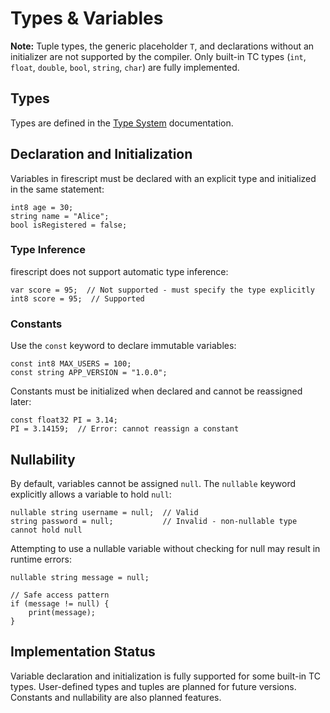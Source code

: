 # Types & Variables

**Note:** Tuple types, the generic placeholder `T`, and declarations without an initializer are not supported by the compiler. Only built-in TC types (`int`, `float`, `double`, `bool`, `string`, `char`) are fully implemented.

## Types

Types are defined in the [Type System](type_system.md) documentation.

## Declaration and Initialization

Variables in firescript must be declared with an explicit type and initialized in the same statement:

```firescript
int8 age = 30;
string name = "Alice";
bool isRegistered = false;
```

### Type Inference

firescript does not support automatic type inference:

```firescript
var score = 95;  // Not supported - must specify the type explicitly
int8 score = 95;  // Supported
```

### Constants

Use the `const` keyword to declare immutable variables:

```firescript
const int8 MAX_USERS = 100;
const string APP_VERSION = "1.0.0";
```

Constants must be initialized when declared and cannot be reassigned later:

```firescript
const float32 PI = 3.14;
PI = 3.14159;  // Error: cannot reassign a constant
```

## Nullability

By default, variables cannot be assigned `null`. The `nullable` keyword explicitly allows a variable to hold `null`:

```firescript
nullable string username = null;  // Valid
string password = null;           // Invalid - non-nullable type cannot hold null
```

Attempting to use a nullable variable without checking for null may result in runtime errors:

```firescript
nullable string message = null;

// Safe access pattern
if (message != null) {
    print(message);
}
```

## Implementation Status

Variable declaration and initialization is fully supported for some built-in TC types. User-defined types and tuples are planned for future versions. Constants and nullability are also planned features.